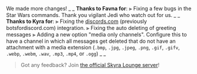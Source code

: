 We made more changes!
_ _
**Thanks to Favna for**:
⫸ Fixing a few bugs in the Star Wars commands. Thank you vigilant Jedi who watch out for us.
_ _
**Thanks to Kyra for**:
⫸ Fixing the [discords.com](https://discords.com/bots/bot/266624760782258186) (previously botsfordiscord.com) integration.
⫸ Fixing the auto deleting of greeting messages
⫸ Adding a new option "media only channels". Configure this to have a channel in which all messages get deleted that do not have an attachment with a media extension (`.bmp`, `.jpg`, `.jpeg`, `.png`, `.gif`, `.gifv`, `.webp`, `.webm`, `.wav`, `.mp3`, `.mp4`, or `.ogg`)
_ _
> Got any feedback? Join [the official Skyra Lounge server](https://join.skyra.pw)!
